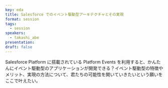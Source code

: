 ```yaml
---
key: eda
title: Salesforce でのイベント駆動型アーキテクチャとその実現
format: session
tags:
  - session
speakers:
  - takashi_abe
presentation: 
draft: false
---
```

Salesforce Platform に搭載されている Platform Events を利用すると、かんたんにイベント駆動型のアプリケーションが開発できる？イベント駆動型の特徴やメリット、実現の方法について、君たちの可能性を開いていきたいという願いをここで叶えたい。
